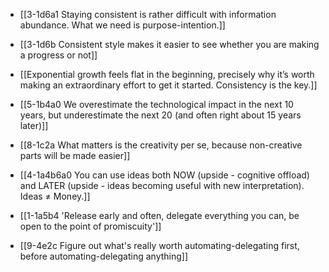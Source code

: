 - [[3-1d6a1 Staying consistent is rather difficult with information abundance. What we need is purpose-intention.]]
- [[3-1d6b Consistent style makes it easier to see whether you are making a progress or not]]

- [[Exponential growth feels flat in the beginning, precisely why it’s worth making an extraordinary effort to get it started. Consistency is the key.]]
- [[5-1b4a0 We overestimate the technological impact in the next 10 years, but underestimate the next 20 (and often right about 15 years later)]]
- [[8-1c2a What matters is the creativity per se, because non-creative parts will be made easier]]

- [[4-1a4b6a0 You can use ideas both NOW (upside - cognitive offload) and LATER (upside - ideas becoming useful with new interpretation). Ideas ≠ Money.]]
- [[1-1a5b4 'Release early and often, delegate everything you can, be open to the point of promiscuity']]
- [[9-4e2c Figure out what's really worth automating-delegating first, before automating-delegating anything]]
